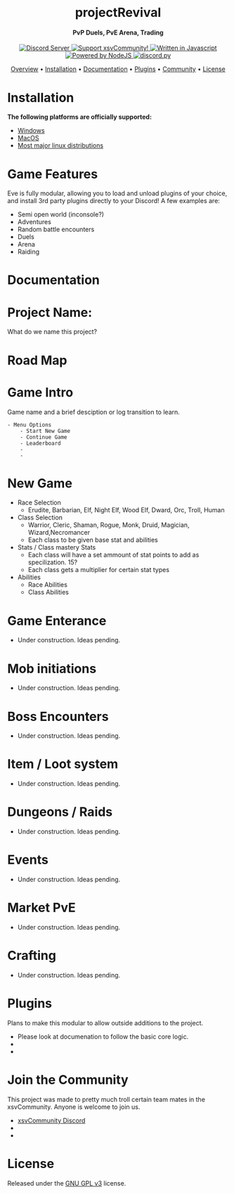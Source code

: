 <h1 align="center">
  <br>

  <br>
  projectRevival
  <br>
</h1>

<h4 align="center"> PvP Duels, PvE Arena, Trading</h4>

<p align="center">
  <a href="https://discord.com/invite/S5Tnues">
    <img src="https://discordapp.com/api/guilds/281663524323983360/widget.png?style=shield" alt="Discord Server">
  </a>
  <a href="https://www.xsvcommunity.com/donate">
    <img src="https://img.shields.io/badge/Support-Eve!-yellow.svg" alt="Support xsvCommunity!">
  </a>
  <a href="https://www.javascript.com/">
    <img src="https://img.shields.io/badge/Made%20With-Javascript%203.8-pink.svg?style=for-the-badge" alt="Written in Javascript">
  </a>
    <a href="https://nodejs.org/en/">
    <img src="https://img.shields.io/badge/Powered-by%20NoeJS%203.8-blue.svg?style=for-the-badge" alt="Powered by NodeJS">
  </a>
  <a href="https://github.com/Rapptz/discord.py/">
      <img src="https://img.shields.io/badge/discord-py-blue.svg" alt="discord.py">
  </a>
</p>

</p>

<p align="center">
  <a href="#overview">Overview</a>
  •
  <a href="#installation">Installation</a>
  •
  <a href="#documentation">Documentation</a>
  •
  <a href="#plugins">Plugins</a>
  •
  <a href="#join-the-community">Community</a>
  •
  <a href="#license">License</a>
</p>





# Installation

**The following platforms are officially supported:** 

- [Windows](http://xsvcommunity.com/docs/)
- [MacOS](http://xsvcommunity.com/docs/)
- [Most major linux distributions](http://xsvcommunity.com/docs/)


# Game Features

Eve is fully modular, allowing you to load and unload plugins of your choice, and install 3rd party
plugins directly to your Discord! A few examples are:

- Semi open world (inconsole?)
- Adventures
- Random battle encounters
- Duels
- Arena
- Raiding


# Documentation

# Project Name:  
What do we name this project?  


# Road Map

# Game Intro

Game name and a brief desciption or log transition to learn.

    - Menu Options
        - Start New Game
        - Continue Game
        - Leaderboard
        - 
        - 

# New Game


- Race Selection
    - Erudite, Barbarian, Elf, Night Elf, Wood Elf, Dward, Orc, Troll, Human
- Class Selection
    - Warrior, Cleric, Shaman, Rogue, Monk, Druid, Magician, Wizard,Necromancer
    - Each class to be given base stat and abilities
- Stats / Class mastery Stats
    - Each class will have a set ammount of stat points to add as specilization.  15?
    - Each class gets a multiplier for certain stat types
- Abilities
    - Race Abilities
    - Class Abilities

# Game Enterance

 - Under construction.  Ideas pending.

# Mob initiations

 - Under construction.  Ideas pending.

# Boss Encounters

 - Under construction.  Ideas pending.

# Item / Loot system

 - Under construction.  Ideas pending.

# Dungeons / Raids 

 - Under construction.  Ideas pending.

# Events

 - Under construction.  Ideas pending.

# Market PvE

 - Under construction.  Ideas pending.

# Crafting
    
 - Under construction.  Ideas pending.

# Plugins

Plans to make this modular to allow outside additions to the project.

- Please look at documenation to follow the basic core logic. 
-
-

# Join the Community

This project was made to pretty much troll certain team mates in the xsvCommunity.  Anyone is welcome to join us.

- [xsvCommunity Discord](http://discord.xsv.is)
-
-

# License

Released under the [GNU GPL v3](https://www.gnu.org/licenses/gpl-3.0.en.html) license.
